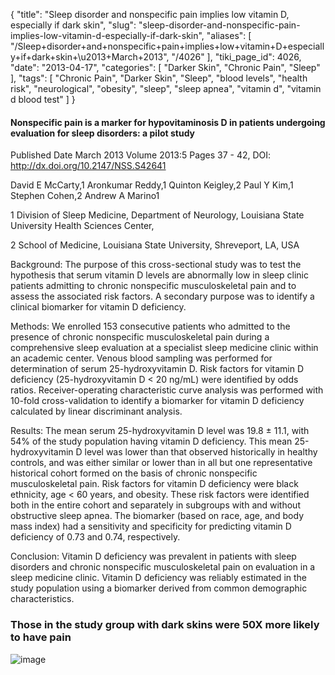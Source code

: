 {
    "title": "Sleep disorder and nonspecific pain implies low vitamin D, especially if dark skin",
    "slug": "sleep-disorder-and-nonspecific-pain-implies-low-vitamin-d-especially-if-dark-skin",
    "aliases": [
        "/Sleep+disorder+and+nonspecific+pain+implies+low+vitamin+D+especially+if+dark+skin+\u2013+March+2013",
        "/4026"
    ],
    "tiki_page_id": 4026,
    "date": "2013-04-17",
    "categories": [
        "Darker Skin",
        "Chronic Pain",
        "Sleep"
    ],
    "tags": [
        "Chronic Pain",
        "Darker Skin",
        "Sleep",
        "blood levels",
        "health risk",
        "neurological",
        "obesity",
        "sleep",
        "sleep apnea",
        "vitamin d",
        "vitamin d blood test"
    ]
}


#### Nonspecific pain is a marker for hypovitaminosis D in patients undergoing evaluation for sleep disorders: a pilot study

Published Date March 2013 Volume 2013:5 Pages 37 - 42, DOI: http://dx.doi.org/10.2147/NSS.S42641

David E McCarty,1 Aronkumar Reddy,1 Quinton Keigley,2 Paul Y Kim,1 Stephen Cohen,2 Andrew A Marino1

1 Division of Sleep Medicine, Department of Neurology, Louisiana State University Health Sciences Center, 

2 School of Medicine, Louisiana State University, Shreveport, LA, USA

Background: The purpose of this cross-sectional study was to test the hypothesis that serum vitamin D levels are abnormally low in sleep clinic patients admitting to chronic nonspecific musculoskeletal pain and to assess the associated risk factors. A secondary purpose was to identify a clinical biomarker for vitamin D deficiency.

Methods: We enrolled 153 consecutive patients who admitted to the presence of chronic nonspecific musculoskeletal pain during a comprehensive sleep evaluation at a specialist sleep medicine clinic within an academic center. Venous blood sampling was performed for determination of serum 25-hydroxyvitamin D. Risk factors for vitamin D deficiency (25-hydroxyvitamin D < 20 ng/mL) were identified by odds ratios. Receiver-operating characteristic curve analysis was performed with 10-fold cross-validation to identify a biomarker for vitamin D deficiency calculated by linear discriminant analysis.

Results: The mean serum 25-hydroxyvitamin D level was 19.8 ± 11.1, with 54% of the study population having vitamin D deficiency. This mean 25-hydroxyvitamin D level was lower than that observed historically in healthy controls, and was either similar or lower than in all but one representative historical cohort formed on the basis of chronic nonspecific musculoskeletal pain. Risk factors for vitamin D deficiency were black ethnicity, age < 60 years, and obesity. These risk factors were identified both in the entire cohort and separately in subgroups with and without obstructive sleep apnea. The biomarker (based on race, age, and body mass index) had a sensitivity and specificity for predicting vitamin D deficiency of 0.73 and 0.74, respectively.

Conclusion: Vitamin D deficiency was prevalent in patients with sleep disorders and chronic nonspecific musculoskeletal pain on evaluation in a sleep medicine clinic. Vitamin D deficiency was reliably estimated in the study population using a biomarker derived from common demographic characteristics.

### Those in the study group with dark skins were 50X more likely to have pain

<img src="https://d378j1rmrlek7x.cloudfront.net/attachments/jpeg/pain-table-2.jpg" alt="image">